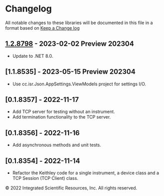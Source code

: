 # Changelog
All notable changes to these libraries will be documented in this file in a format based on [Keep a Change log]

## [1.2.8798] - 2023-02-02 Preview 202304
* Update to .NET 8.0.

## [1.1.8535] - 2023-05-15 Preview 202304
* Use cc.isr.Json.AppSettings.ViewModels project for settings I/O.

## [0.1.8357] - 2022-11-17
* Add TCP server for testing without an instrument.
* Add termination functionality to the TCP server. 

## [0.1.8356] - 2022-11-16
* Add asynchronous methods and unit tests.

## [0.1.8354] - 2022-11-14
* Refactor the Keithley code for a single instrument, a device class and a TCP Session (TCP Client) class.

&copy;  2022 Integrated Scientific Resources, Inc. All rights reserved.

[1.2.8798]: https://github.com/ATECoder/dn.vi.tcp
[Keep a Change log]: https://keepachangelog.com/en/1.0.0/

